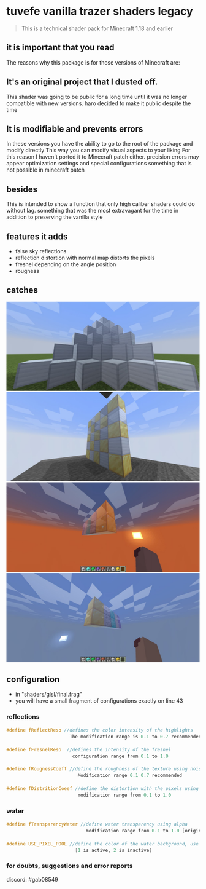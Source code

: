 # tuvefe vanilla trazer shaders legacy #
>This is a technical shader pack for Minecraft 1.18 and earlier

## it is important that you read ##

The reasons why this package is for those versions of Minecraft are:
## It's an original project that I dusted off. ##
This shader was going to be public for a long time until it was no longer compatible with new versions.
haro decided to make it public despite the time

## It is modifiable and prevents errors ##
In these versions you have the ability to go to the root of the package and modify directly
This way you can modify visual aspects to your liking
For this reason I haven't ported it to Minecraft patch either. 
precision errors may appear 
optimization settings and special configurations
something that is not possible in minecraft patch

## besides ##
This is intended to show a function that only high caliber shaders could do without lag.
something that was the most extravagant for the time
in addition to preserving the vanilla style

## features it adds ##
* false sky reflections 
* reflection distortion with normal map distorts the pixels
* fresnel depending on the angle position
* rougness
## catches
![smooth and shiny blocks](https://github.com/Tuvefef/TVTSL/blob/main/images/img_1.jpg)
![](https://github.com/Tuvefef/TVTSL/blob/main/images/img_2.jpg)
![](https://github.com/Tuvefef/TVTSL/blob/main/images/img_4.jpg)
![](https://github.com/Tuvefef/TVTSL/blob/main/images/img_3.jpg)

## configuration ##
* in "shaders/glsl/final.frag"
* you will have a small fragment of configurations exactly on line 43
### reflections ###
```cpp
#define fReflectReso //defines the color intensity of the highlights
                       The modification range is 0.1 to 0.7 recommended

#define fFresnelReso  //defines the intensity of the fresnel
                        configuration range from 0.1 to 1.0

#define fRougnessCoeff //define the roughness of the texture using noise
                          Modification range 0.1 0.7 recommended

#define fDistritionCoeef //define the distortion with the pixels using normal maps
                          modification range from 0.1 to 1.0
```

### water ###
```cpp
#define fTransparencyWater //define water transparency using alpha 
                             modification range from 0.1 to 1.0 [original]

#define USE_PIXEL_POOL //define the color of the water background, use a blue color by default, you can disable it to the original water
                         [1 is active, 2 is inactive]
```

### for doubts, suggestions and error reports ###
discord: #gab08549
